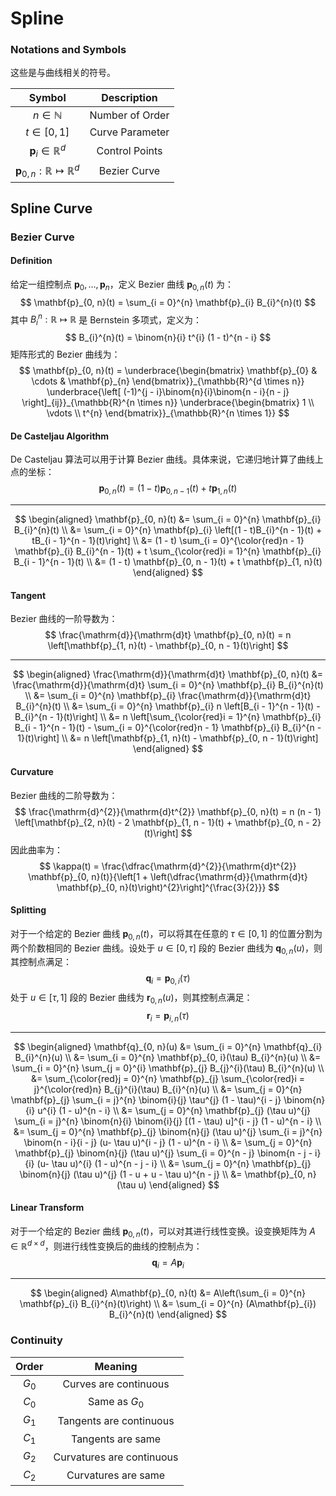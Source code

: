 # Spline

### Notations and Symbols

这些是与曲线相关的符号。

| Symbol | Description |
| :----: | :---------: |
| $n \in \mathbb{N}$ | Number of Order |
| $t \in [0, 1]$ | Curve Parameter |
| $\mathbf{p}_{i} \in \mathbb{R}^{d}$ | Control Points |
| $\mathbf{p}_{0, n}: \mathbb{R} \mapsto \mathbb{R}^{d}$ | Bezier Curve |

## Spline Curve

### Bezier Curve

#### Definition

给定一组控制点 $\mathbf{p}_{0}, \dots, \mathbf{p}_{n}$，定义 Bezier 曲线 $\mathbf{p}_{0, n}(t)$ 为：
$$
\mathbf{p}_{0, n}(t) = \sum_{i = 0}^{n} \mathbf{p}_{i} B_{i}^{n}(t)
$$
其中 $B_{i}^{n}: \mathbb{R} \mapsto \mathbb{R}$ 是 Bernstein 多项式，定义为：
$$
B_{i}^{n}(t) = \binom{n}{i} t^{i} (1 - t)^{n - i}
$$
矩阵形式的 Bezier 曲线为：
$$
\mathbf{p}_{0, n}(t) = 
\underbrace{\begin{bmatrix} \mathbf{p}_{0} & \cdots & \mathbf{p}_{n} \end{bmatrix}}_{\mathbb{R}^{d \times n}}
\underbrace{\left[
(-1)^{j - i}\binom{n}{i}\binom{n - i}{n - j}
\right]_{ij}}_{\mathbb{R}^{n \times n}}
\underbrace{\begin{bmatrix} 1 \\ \vdots \\ t^{n} \end{bmatrix}}_{\mathbb{R}^{n \times 1}}
$$

#### De Casteljau Algorithm

De Casteljau 算法可以用于计算 Bezier 曲线。具体来说，它递归地计算了曲线上点的坐标：
$$
\mathbf{p}_{0, n}(t) = (1 - t) \mathbf{p}_{0, n - 1}(t) + t \mathbf{p}_{1, n}(t)
$$

---

$$
\begin{aligned}
\mathbf{p}_{0, n}(t) &= \sum_{i = 0}^{n} \mathbf{p}_{i} B_{i}^{n}(t) \\
&= \sum_{i = 0}^{n} \mathbf{p}_{i} \left[(1 - t)B_{i}^{n - 1}(t) + tB_{i - 1}^{n - 1}(t)\right] \\
&= (1 - t) \sum_{i = 0}^{\color{red}n - 1} \mathbf{p}_{i} B_{i}^{n - 1}(t) + t \sum_{\color{red}i = 1}^{n} \mathbf{p}_{i} B_{i - 1}^{n - 1}(t) \\
&= (1 - t) \mathbf{p}_{0, n - 1}(t) + t \mathbf{p}_{1, n}(t)
\end{aligned}
$$

#### Tangent

Bezier 曲线的一阶导数为：
$$
\frac{\mathrm{d}}{\mathrm{d}t} \mathbf{p}_{0, n}(t) = n \left[\mathbf{p}_{1, n}(t) - \mathbf{p}_{0, n - 1}(t)\right]
$$

---

$$
\begin{aligned}
\frac{\mathrm{d}}{\mathrm{d}t} \mathbf{p}_{0, n}(t) &= \frac{\mathrm{d}}{\mathrm{d}t} \sum_{i = 0}^{n} \mathbf{p}_{i} B_{i}^{n}(t) \\
&= \sum_{i = 0}^{n} \mathbf{p}_{i} \frac{\mathrm{d}}{\mathrm{d}t} B_{i}^{n}(t) \\
&= \sum_{i = 0}^{n} \mathbf{p}_{i} n \left[B_{i - 1}^{n - 1}(t) - B_{i}^{n - 1}(t)\right] \\
&= n \left[\sum_{\color{red}i = 1}^{n} \mathbf{p}_{i} B_{i - 1}^{n - 1}(t) - \sum_{i = 0}^{\color{red}n - 1} \mathbf{p}_{i} B_{i}^{n - 1}(t)\right] \\
&= n \left[\mathbf{p}_{1, n}(t) - \mathbf{p}_{0, n - 1}(t)\right]
\end{aligned}
$$

#### Curvature

Bezier 曲线的二阶导数为：
$$
\frac{\mathrm{d}^{2}}{\mathrm{d}t^{2}} \mathbf{p}_{0, n}(t) = n (n - 1) \left[\mathbf{p}_{2, n}(t) - 2 \mathbf{p}_{1, n - 1}(t) + \mathbf{p}_{0, n - 2}(t)\right]
$$
因此曲率为：
$$
\kappa(t) = \frac{\dfrac{\mathrm{d}^{2}}{\mathrm{d}t^{2}} \mathbf{p}_{0, n}(t)}{\left[1 + \left(\dfrac{\mathrm{d}}{\mathrm{d}t} \mathbf{p}_{0, n}(t)\right)^{2}\right]^{\frac{3}{2}}}
$$

#### Splitting

对于一个给定的 Bezier 曲线 $\mathbf{p}_{0, n}(t)$，可以将其在任意的 $\tau \in [0, 1]$ 的位置分割为两个阶数相同的 Bezier 曲线。设处于 $u \in [0, \tau]$ 段的 Bezier 曲线为 $\mathbf{q}_{0, n}(u)$，则其控制点满足：
$$
\mathbf{q}_{i} = \mathbf{p}_{0, i}(\tau)
$$
处于 $u \in [\tau, 1]$ 段的 Bezier 曲线为 $\mathbf{r}_{0, n}(u)$，则其控制点满足：
$$
\mathbf{r}_{i} = \mathbf{p}_{i, n}(\tau)
$$

---

$$
\begin{aligned}
\mathbf{q}_{0, n}(u) &= \sum_{i = 0}^{n} \mathbf{q}_{i} B_{i}^{n}(u) \\
&= \sum_{i = 0}^{n} \mathbf{p}_{0, i}(\tau) B_{i}^{n}(u) \\
&= \sum_{i = 0}^{n} \sum_{j = 0}^{i} \mathbf{p}_{j} B_{j}^{i}(\tau) B_{i}^{n}(u) \\
&= \sum_{\color{red}j = 0}^{n} \mathbf{p}_{j} \sum_{\color{red}i = j}^{\color{red}n} B_{j}^{i}(\tau) B_{i}^{n}(u) \\
&= \sum_{j = 0}^{n} \mathbf{p}_{j} \sum_{i = j}^{n} \binom{i}{j} \tau^{j} (1 - \tau)^{i - j} \binom{n}{i} u^{i} (1 - u)^{n - i} \\
&= \sum_{j = 0}^{n} \mathbf{p}_{j} (\tau u)^{j} \sum_{i = j}^{n} \binom{n}{i} \binom{i}{j} [(1 - \tau) u]^{i - j} (1 - u)^{n - i} \\
&= \sum_{j = 0}^{n} \mathbf{p}_{j} \binom{n}{j} (\tau u)^{j} \sum_{i = j}^{n} \binom{n - i}{i - j} (u- \tau u)^{i - j} (1 - u)^{n - i} \\
&= \sum_{j = 0}^{n} \mathbf{p}_{j} \binom{n}{j} (\tau u)^{j} \sum_{i = 0}^{n - j} \binom{n - j - i}{i} (u- \tau u)^{i} (1 - u)^{n - j - i} \\
&= \sum_{j = 0}^{n} \mathbf{p}_{j} \binom{n}{j} (\tau u)^{j} (1 - u + u - \tau u)^{n - j} \\
&= \mathbf{p}_{0, n}(\tau u)
\end{aligned}
$$

#### Linear Transform

对于一个给定的 Bezier 曲线 $\mathbf{p}_{0, n}(t)$，可以对其进行线性变换。设变换矩阵为 $A \in \mathbb{R}^{d \times d}$，则进行线性变换后的曲线的控制点为：
$$
\mathbf{q}_{i} = A \mathbf{p}_{i}
$$

---

$$
\begin{aligned}
A\mathbf{p}_{0, n}(t) &= A\left(\sum_{i = 0}^{n} \mathbf{p}_{i} B_{i}^{n}(t)\right) \\
&= \sum_{i = 0}^{n} (A\mathbf{p}_{i}) B_{i}^{n}(t)
\end{aligned}
$$

### Continuity

| Order | Meaning |
| :---: | :-----: |
| $G_{0}$ | Curves are continuous |
| $C_{0}$ | Same as $G_{0}$ |
| $G_{1}$ | Tangents are continuous |
| $C_{1}$ | Tangents are same |
| $G_{2}$ | Curvatures are continuous |
| $C_{2}$ | Curvatures are same |


